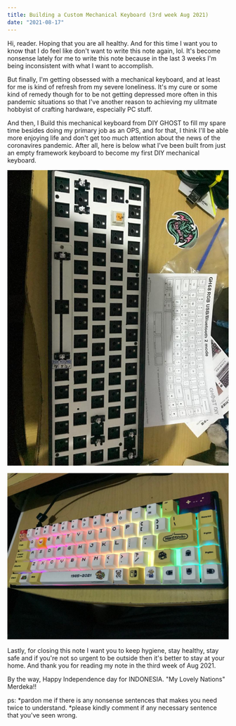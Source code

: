 ```yaml
---
title: Building a Custom Mechanical Keyboard (3rd week Aug 2021)
date: "2021-08-17"
---
```


Hi, reader. Hoping that you are all healthy. And for this time I want you to know that I do feel like don't want to write this note again, lol.
It's become nonsense lately for me to write this note because in the last 3 weeks I'm being inconsistent with what I want to accomplish.

But finally, I'm getting obsessed with a mechanical keyboard, and at least for me is kind of refresh from my severe loneliness. It's my cure or some kind of remedy though for to be not getting depressed more often in this pandemic situations so that I've another reason to achieving my ulitmate hobbyist of crafting hardware, especially PC stuff.

And then, I Build this mechanical keyboard from DIY GHOST to fill my spare time besides doing my primary job as an OPS, and for that, I think I'll be able more enjoying life and don't get too much attention about the news of the coronavires pandemic. After all, here is below what I've been built from just an empty framework keyboard to become my first DIY mechanical keyboard.

![keyboard1](./keyboard1.jpeg "keyboard 1")

![keyboard2](./keyboard2.jpeg "keyboard 2")

Lastly, for closing this note I want you to keep hygiene, stay healthy, stay safe and if you're not so urgent to be outside then it's better to stay at your home.
And thank you for reading my note in the third week of Aug 2021.

By the way, Happy Independence day for INDONESIA. "My Lovely Nations"
Merdeka!!


ps:
*pardon me if there is any nonsense sentences that makes you need twice to understand.
*please kindly comment if any necessary sentence that you've seen wrong.